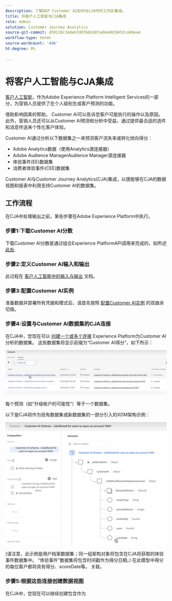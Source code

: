 ```yaml
---
description: 了解AEP Customer AI如何与CJA中的工作区集成。
title: 将客户人工智能与CJA集成
role: Admin
solution: Customer Journey Analytics
source-git-commit: d59128c34deb7d8fb65d0fad4e6029453c449ea4
workflow-type: tm+mt
source-wordcount: '446'
ht-degree: 0%

---
```



# 将客户人工智能与CJA集成

[客户人工智能](https://experienceleague.adobe.com/docs/experience-platform/intelligent-services/customer-ai/overview.html?lang=en)，作为Adobe Experience Platform Intelligent Services的一部分，为营销人员提供了在个人级别生成客户预测的功能。

借助影响因素的帮助， Customer AI可以告诉您客户可能执行的操作以及原因。 此外，营销人员还可以从Customer AI预测和分析中受益，通过提供最合适的选件和消息传送来个性化客户体验。

Customer AI通过分析以下数据集之一来预测客户流失率或转化倾向得分：

* Adobe Analytics数据（使用Analytics源连接器）
* Adobe Audience ManagerAudience Manager源连接器
* 体验事件(EE)数据集
* 消费者体验事件(CEE)数据集

Customer AI与Customer Journey Analytics(CJA)集成，以便能够在CJA的数据视图和报表中利用支持Customer AI的数据集。

## 工作流程

在CJA中处理输出之前，某些步骤在Adobe Experience Platform中执行。

### 步骤1:下载Customer AI分数

下载Customer AI分数是通过组合Experience PlatformAPI调用来完成的，如所述 [此处](https://experienceleague.adobe.com/docs/experience-platform/intelligent-services/customer-ai/getting-started.html?lang=en#downloading-customer-ai-scores).

### 步骤2:定义Customer AI输入和输出

此过程在 [客户人工智能中的输入与输出](https://experienceleague.adobe.com/docs/experience-platform/intelligent-services/customer-ai/input-output.html?lang=en) 文档。

### 步骤3:配置Customer AI实例

准备数据并部署所有凭据和模式后，请首先按照 [配置Customer AI实例](https://experienceleague.adobe.com/docs/experience-platform/intelligent-services/customer-ai/user-guide/configure.html?lang=en) 的双曲余切值。

### 步骤4:设置与Customer AI数据集的CJA连接

在CJA中，您现在可以 [创建一个或多个连接](/help/connections/create-connection.md) Experience Platform为Customer AI分析的数据集。 这些数据集将显示前缀为“Customer AI得分”，如下所示：

![CAI成绩](assets/cai-scores.png)

每个预测（如“升级帐户的可能性”）等于一个数据集。

以下是CJA将作为现有数据集或新数据集的一部分引入的XDM架构示例：

![CAI模式](assets/cai-schema.png)

(请注意，此示例是用户档案数据集；同一组架构对象将包含在CJA将获取的体验事件数据集中。 “体验事件”数据集将包含时间戳作为得分日期。) 在此模型中得分的每位客户都将具有得分、scoreDate等。 关联。

### 步骤5:根据这些连接创建数据视图

在CJA中，您现在可以继续创建包含作为